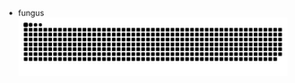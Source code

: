 - fungus
![image](https://raw.githubusercontent.com/cfif126/cfif126/output/github-contribution-grid-snake-dark.svg)
